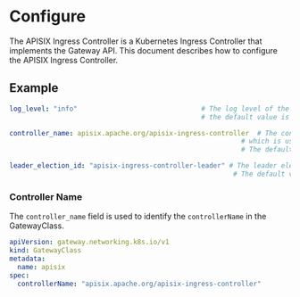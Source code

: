# Configure

The APISIX Ingress Controller is a Kubernetes Ingress Controller that implements the Gateway API. This document describes how to configure the APISIX Ingress Controller.

## Example

```yaml
log_level: "info"                               # The log level of the APISIX Ingress Controller.
                                                # the default value is "info".

controller_name: apisix.apache.org/apisix-ingress-controller  # The controller name of the APISIX Ingress Controller,
                                                          # which is used to identify the controller in the GatewayClass.
                                                          # The default value is "apisix.apache.org/apisix-ingress-controller".

leader_election_id: "apisix-ingress-controller-leader" # The leader election ID for the APISIX Ingress Controller.
                                                        # The default value is "apisix-ingress-controller-leader".
```

### Controller Name

The `controller_name` field is used to identify the `controllerName` in the GatewayClass.

```yaml
apiVersion: gateway.networking.k8s.io/v1
kind: GatewayClass
metadata:
  name: apisix
spec:
  controllerName: "apisix.apache.org/apisix-ingress-controller"
```
